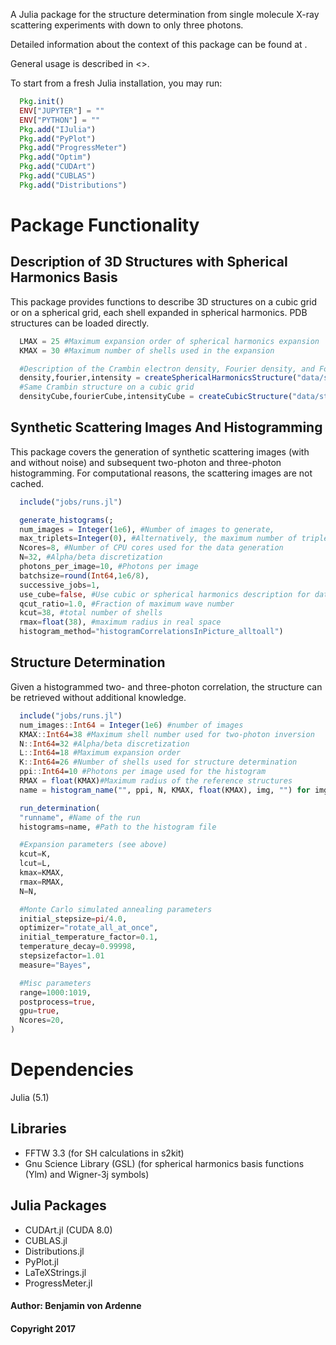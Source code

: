 A Julia package for the structure determination from single molecule X-ray scattering experiments with down to only three photons.

Detailed information about the context of this package can be found at <link to paper>.

General usage is described in <>.

To start from a fresh Julia installation, you may run:

```julia
  Pkg.init()
  ENV["JUPYTER"] = ""
  ENV["PYTHON"] = ""
  Pkg.add("IJulia")
  Pkg.add("PyPlot")
  Pkg.add("ProgressMeter")
  Pkg.add("Optim")
  Pkg.add("CUDArt")
  Pkg.add("CUBLAS")
  Pkg.add("Distributions")
```

Package Functionality
======================

Description of 3D Structures with Spherical Harmonics Basis
-----------------------------------------------------------
This package provides functions to describe 3D structures on a cubic grid or on a spherical grid, each shell expanded in spherical harmonics. PDB structures can be loaded directly.

```julia
  LMAX = 25 #Maximum expansion order of spherical harmonics expansion
  KMAX = 30 #Maximum number of shells used in the expansion

  #Description of the Crambin electron density, Fourier density, and Fourier intensity expanded in Spherical Harmonics
  density,fourier,intensity = createSphericalHarmonicsStructure("data/structures/crambin.pdb", LMAX, KMAX, float(KMAX))
  #Same Crambin structure on a cubic grid
  densityCube,fourierCube,intensityCube = createCubicStructure("data/structures/crambin.pdb", 2*KMAX+1, float(KMAX))
```

Synthetic Scattering Images And Histogramming
----------------------------------------------
This package covers the generation of synthetic scattering images (with and without noise) and subsequent two-photon and three-photon histogramming. For computational reasons, the scattering images are not cached.

```julia
  include("jobs/runs.jl")

  generate_histograms(;
  num_images = Integer(1e6), #Number of images to generate,
  max_triplets=Integer(0), #Alternatively, the maximum number of triplets can be limited
  Ncores=8, #Number of CPU cores used for the data generation
  N=32, #Alpha/beta discretization
  photons_per_image=10, #Photons per image
  batchsize=round(Int64,1e6/8),
  successive_jobs=1,
  use_cube=false, #Use cubic or spherical harmonics description for data generation
  qcut_ratio=1.0, #Fraction of maximum wave number
  kcut=38, #total number of shells
  rmax=float(38), #maximum radius in real space
  histogram_method="histogramCorrelationsInPicture_alltoall")
```

Structure Determination
-----------------------
Given a histogrammed two- and three-photon correlation, the structure can be retrieved without additional knowledge.

```julia
  include("jobs/runs.jl")
  num_images::Int64 = Integer(1e6) #number of images
  KMAX::Int64=38 #Maximum shell number used for two-photon inversion
  N::Int64=32 #Alpha/beta discretization
  L::Int64=18 #Maximum expansion order
  K::Int64=26 #Number of shells used for structure determination
  ppi::Int64=10 #Photons per image used for the histogram
  RMAX = float(KMAX)#Maximum radius of the reference structures
  name = histogram_name("", ppi, N, KMAX, float(KMAX), img, "") for img in image_list) #histogram file name

  run_determination(
  "runname", #Name of the run
  histograms=name, #Path to the histogram file

  #Expansion parameters (see above)
  kcut=K,
  lcut=L,
  kmax=KMAX,
  rmax=RMAX,
  N=N,

  #Monte Carlo simulated annealing parameters
  initial_stepsize=pi/4.0,
  optimizer="rotate_all_at_once",
  initial_temperature_factor=0.1,
  temperature_decay=0.99998,
  stepsizefactor=1.01
  measure="Bayes",

  #Misc parameters
  range=1000:1019,
  postprocess=true,
  gpu=true,
  Ncores=20,
)
```

Dependencies
==============

Julia (5.1)

Libraries
---------

* FFTW 3.3 (for SH calculations in s2kit)
* Gnu Science Library (GSL) (for spherical harmonics basis functions (Ylm) and Wigner-3j symbols)

Julia Packages
------
* CUDArt.jl (CUDA 8.0)
* CUBLAS.jl
* Distributions.jl
* PyPlot.jl
* LaTeXStrings.jl
* ProgressMeter.jl

#### Author: Benjamin von Ardenne
#### Copyright 2017
